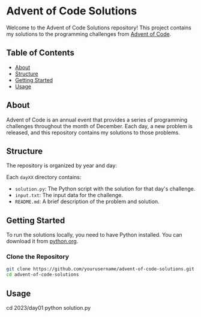 # Advent of Code Solutions

Welcome to the Advent of Code Solutions repository! This project contains my solutions to the programming challenges from [Advent of Code](https://adventofcode.com/).

## Table of Contents

- [About](#about)
- [Structure](#structure)
- [Getting Started](#getting-started)
- [Usage](#usage)

## About

Advent of Code is an annual event that provides a series of programming challenges throughout the month of December. Each day, a new problem is released, and this repository contains my solutions to those problems.

## Structure

The repository is organized by year and day:


Each `dayXX` directory contains:
- `solution.py`: The Python script with the solution for that day's challenge.
- `input.txt`: The input data for the challenge.
- `README.md`: A brief description of the problem and solution.

## Getting Started

To run the solutions locally, you need to have Python installed. You can download it from [python.org](https://www.python.org/).

### Clone the Repository

```bash
git clone https://github.com/yourusername/advent-of-code-solutions.git
cd advent-of-code-solutions
```

## Usage
cd 2023/day01
python solution.py
